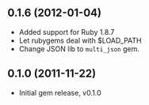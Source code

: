 ## 0.1.6 (2012-01-04)

* Added support for Ruby 1.8.7
* Let rubygems deal with $LOAD_PATH
* Change JSON lib to `multi_json` gem.

## 0.1.0 (2011-11-22)

* Initial gem release, v0.1.0
